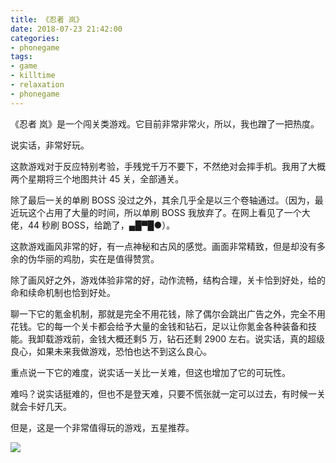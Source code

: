 ```yaml
---
title: 《忍者 岚》
date: 2018-07-23 21:42:00
categories:
- phonegame
tags:
- game
- killtime
- relaxation
- phonegame
---
```

《忍者 岚》是一个闯关类游戏。它目前非常非常火，所以，我也蹭了一把热度。

说实话，非常好玩。

<!-- more -->

这款游戏对于反应特别考验，手残党千万不要下，不然绝对会摔手机。我用了大概两个星期将三个地图共计 45 关，全部通关。

除了最后一关的单刷 BOSS 没过之外，其余几乎全是以三个卷轴通过。（因为，最近玩这个占用了大量的时间，所以单刷 BOSS 我放弃了。在网上看见了一个大佬，44 秒刷 BOSS，给跪了，▄█▀█●）。

这款游戏画风非常的好，有一点神秘和古风的感觉。画面非常精致，但是却没有多余的伪华丽的鸡肋，实在是值得赞赏。

除了画风好之外，游戏体验非常的好，动作流畅，结构合理，关卡恰到好处，给的命和续命机制也恰到好处。

聊一下它的氪金机制，那就是完全不用花钱，除了偶尔会跳出广告之外，完全不用花钱。它的每一个关卡都会给予大量的金钱和钻石，足以让你氪金各种装备和技能。我卸载游戏前，金钱大概还剩5 万，钻石还剩 2900 左右。说实话，真的超级良心，如果未来我做游戏，恐怕也达不到这么良心。

重点说一下它的难度，说实话一关比一关难，但这也增加了它的可玩性。

难吗？说实话挺难的，但也不是登天难，只要不慌张就一定可以过去，有时候一关就会卡好几天。

但是，这是一个非常值得玩的游戏，五星推荐。

![](/images/phone_game/3.jpg)
